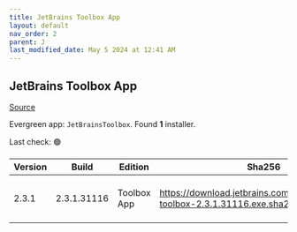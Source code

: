 ```yaml
---
title: JetBrains Toolbox App
layout: default
nav_order: 2
parent: J
last_modified_date: May 5 2024 at 12:41 AM
---
```


## JetBrains Toolbox App

[Source](https://www.jetbrains.com/toolbox-app/)

Evergreen app: `JetBrainsToolbox`. Found **1** installer.

Last check: 🟢

| Version | Build       | Edition     | Sha256                                                                          | Date      | Size     | Type | URI                                                                                                                                                  |
| ------- | ----------- | ----------- | ------------------------------------------------------------------------------- | --------- | -------- | ---- | ---------------------------------------------------------------------------------------------------------------------------------------------------- |
| 2.3.1   | 2.3.1.31116 | Toolbox App | https://download.jetbrains.com/toolbox/jetbrains-toolbox-2.3.1.31116.exe.sha256 | 30/4/2024 | 75269576 | exe  | [https://download.jetbrains.com/toolbox/jetbrains-toolbox-2.3.1.31116.exe](https://download.jetbrains.com/toolbox/jetbrains-toolbox-2.3.1.31116.exe) |

